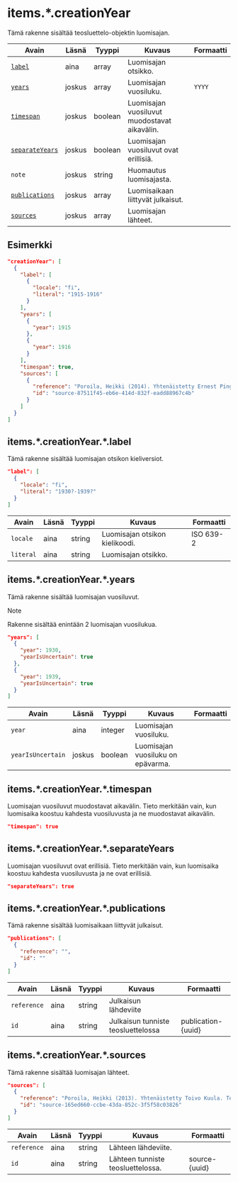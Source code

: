 # items.\*.creationYear

Tämä rakenne sisältää teosluettelo-objektin luomisajan.

| Avain | Läsnä | Tyyppi | Kuvaus | Formaatti |
| --- | --- | --- | --- | --- |
| [`label`](#itemscreationyearlabel) | aina | array | Luomisajan otsikko. |  |
| [`years`](#itemscreationyearyears) | joskus | array | Luomisajan vuosiluku. | `YYYY` |
| [`timespan`](#itemscreationyeartimespan) | joskus | boolean | Luomisajan vuosiluvut muodostavat aikavälin. | |
| [`separateYears`](#itemscreationyearseparateyears) | joskus | boolean | Luomisajan vuosiluvut ovat erillisiä. | |
| `note` | joskus | string | Huomautus luomisajasta. | |
| [`publications`](#itemscreationyearpublications) | joskus | array | Luomisaikaan liittyvät julkaisut. | |
| [`sources`](#itemscreationyearsources) | joskus | array | Luomisajan lähteet. | |

## Esimerkki

```JSON
"creationYear": [
  {
    "label": [
      {
        "locale": "fi",
        "literal": "1915-1916"
      }
    ],
    "years": [
      {
        "year": 1915
      },
      {
        "year": 1916
      }
    ],
    "timespan": true,
    "sources": [
      {
        "reference": "Poroila, Heikki (2014). Yhtenäistetty Ernest Pingoud. Teosten yhtenäistettyjen nimekkeiden ohjeluettelo. Helsinki, Suomen musiikkikirjastoyhdistys. Suomen musiikkikirjastoyhdistyksen julkaisusarja, 169. PDF. ISBN 978-952-5363-68-5. ",
        "id": "source-87511f45-eb6e-414d-832f-eadd88967c4b"
      }
    ]
  }
]
```

## items.\*.creationYear.\*.label

Tämä rakenne sisältää luomisajan otsikon kieliversiot.

```JSON
"label": [
  {
    "locale": "fi",
    "literal": "1930?-1939?"
  }
]
```

| Avain | Läsnä | Tyyppi | Kuvaus | Formaatti |
| --- | --- | --- | --- | --- |
| `locale` | aina | string | Luomisajan otsikon kielikoodi. | ISO 639-2 |
| `literal` | aina | string | Luomisajan otsikko. | |

## items.\*.creationYear.\*.years

Tämä rakenne sisältää luomisajan vuosiluvut.

> [!NOTE]
> Rakenne sisältää enintään 2 luomisajan vuosilukua.

```JSON
"years": [
  {
    "year": 1930,
    "yearIsUncertain": true
  },
  {
    "year": 1939,
    "yearIsUncertain": true
  }
]
```

| Avain | Läsnä | Tyyppi | Kuvaus | Formaatti |
| --- | --- | --- | --- | --- |
| `year` | aina | integer | Luomisajan vuosiluku. |  |
| `yearIsUncertain` | joskus | boolean | Luomisajan vuosiluku on epävarma. | |


## items.\*.creationYear.\*.timespan

Luomisajan vuosiluvut muodostavat aikavälin. Tieto merkitään vain, kun luomisaika koostuu kahdesta vuosiluvusta ja ne muodostavat aikavälin.

```JSON
"timespan": true
```

## items.\*.creationYear.\*.separateYears

Luomisajan vuosiluvut ovat erillisiä. Tieto merkitään vain, kun luomisaika koostuu kahdesta vuosiluvusta ja ne ovat erillisiä.

```JSON
"separateYears": true
```

## items.\*.creationYear.\*.publications

Tämä rakenne sisältää luomisaikaan liittyvät julkaisut.

```JSON
"publications": [
  {
    "reference": "",
    "id": ""
  }
]
```

| Avain | Läsnä | Tyyppi | Kuvaus | Formaatti |
| --- | --- | --- | --- | --- |
| `reference` | aina | string | Julkaisun lähdeviite | |
| `id` | aina | string | Julkaisun tunniste teosluettelossa | publication-{uuid} |

## items.\*.creationYear.\*.sources

Tämä rakenne sisältää luomisajan lähteet.

```JSON
"sources": [
  {
    "reference": "Poroila, Heikki (2013). Yhtenäistetty Toivo Kuula. Teosten yhtenäistettyjen nimekkeiden ohjeluettelo. Helsinki, Suomen musiikkikirjastoyhdistys. Suomen musiikkikirjastoyhdistyksen julkaisusarja, 154. Toinen laitos, verkkoversio 1.0. ISBN 978-952-5363-53-1.",
    "id": "source-165ed660-ccbe-43da-852c-3f5f58c03826"
  }
]
```

| Avain | Läsnä | Tyyppi | Kuvaus | Formaatti |
| --- | --- | --- | --- | --- |
| `reference` | aina | string | Lähteen lähdeviite. | |
| `id` | aina | string | Lähteen tunniste teosluettelossa. | source-{uuid} |